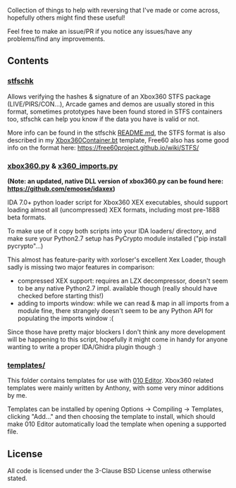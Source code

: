 Collection of things to help with reversing that I've made or come across, hopefully others might find these useful!

Feel free to make an issue/PR if you notice any issues/have any problems/find any improvements.

## Contents

### [stfschk](https://github.com/emoose/xbox-reversing/tree/master/stfschk)
Allows verifying the hashes & signature of an Xbox360 STFS package (LIVE/PIRS/CON...), Arcade games and demos are usually stored in this format, sometimes prototypes have been found stored in STFS containers too, stfschk can help you know if the data you have is valid or not.

More info can be found in the stfschk [README.md](https://github.com/emoose/xbox-reversing/blob/master/stfschk/README.md), the STFS format is also described in my [Xbox360Container.bt](https://github.com/emoose/xbox-reversing/blob/master/templates/Xbox360Container.bt) template, Free60 also has some good info on the format here: https://free60project.github.io/wiki/STFS/

### [xbox360.py](https://github.com/emoose/xbox-reversing/blob/master/xbox360.py) & [x360_imports.py](https://github.com/emoose/xbox-reversing/blob/master/x360_imports.py)
**(Note: an updated, native DLL version of xbox360.py can be found here: https://github.com/emoose/idaxex)**

IDA 7.0+ python loader script for Xbox360 XEX executables, should support loading almost all (uncompressed) XEX formats, including most pre-1888 beta formats.

To make use of it copy both scripts into your IDA loaders/ directory, and make sure your Python2.7 setup has PyCrypto module installed ("pip install pycrypto"...)

This almost has feature-parity with xorloser's excellent Xex Loader, though sadly is missing two major features in comparison:
- compressed XEX support: requires an LZX decompressor, doesn't seem to be any native Python2.7 impl. available though (really should have checked before starting this!)
- adding to imports window: while we can read & map in all imports from a module fine, there strangely doesn't seem to be any Python API for populating the imports window :(

Since those have pretty major blockers I don't think any more development will be happening to this script, hopefully it might come in handy for anyone wanting to write a proper IDA/Ghidra plugin though :)

### [templates/](https://github.com/emoose/xbox-reversing/tree/master/templates)
This folder contains templates for use with [010 Editor](https://www.sweetscape.com/010editor/). Xbox360 related templates were mainly written by Anthony, with some very minor additions by me.

Templates can be installed by opening Options -> Compiling -> Templates, clicking "Add..." and then choosing the template to install, which should make 010 Editor automatically load the template when opening a supported file.

## License
All code is licensed under the 3-Clause BSD License unless otherwise stated.
